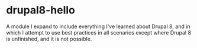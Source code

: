 drupal8-hello
=============

A module I expand to include everything I've learned about Drupal 8, and in which I attempt to use best practices in all scenarios except where Drupal 8 is unfinished, and it is not possible.
